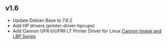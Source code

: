 ## v1.6

- Update Debian Base to 7.6.2
- Add HP drivers (printer-driver-hpcups)
- Add Cannon UFR II/UFRII LT Printer Driver for Linux [Cannon Image and LBP Series](https://in.canon/en/support/0100924010?model=6371B022)